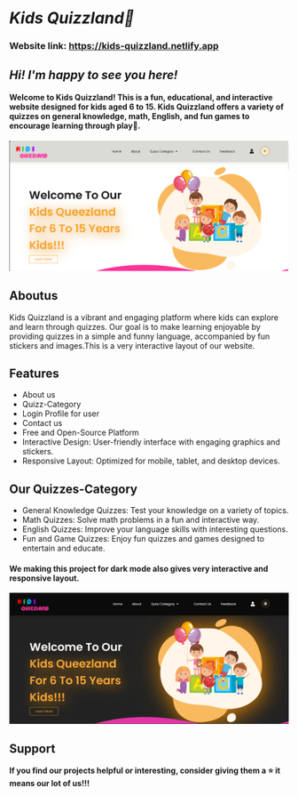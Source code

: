 # ***Kids Quizzland🌟***
### Website link: https://kids-quizzland.netlify.app

## ***Hi! I'm happy to see you here!***
#### Welcome to Kids Quizzland! This is a fun, educational, and interactive website designed for kids aged 6 to 15. Kids Quizzland offers a variety of quizzes on general knowledge, math, English, and fun games to encourage learning through play🚀.

![screenshots](./images/homepage/light-theme.png)

## Aboutus

Kids Quizzland is a vibrant and engaging platform where kids can explore and learn through quizzes. Our goal is to make learning enjoyable by providing quizzes in a simple and funny language, accompanied by fun stickers and images.This is a very interactive layout of our website.

## Features

- About us
- Quizz-Category
- Login Profile for user
- Contact us
- Free and Open-Source Platform
- Interactive Design: User-friendly interface with engaging graphics and stickers.
- Responsive Layout: Optimized for mobile, tablet, and desktop devices.

## Our Quizzes-Category
- General Knowledge Quizzes: Test your knowledge on a variety of topics.
- Math Quizzes: Solve math problems in a fun and interactive way.
- English Quizzes: Improve your language skills with interesting questions.
- Fun and Game Quizzes: Enjoy fun quizzes and games designed to entertain and educate.

#### We making this project for dark mode also gives very interactive and responsive layout. ####

![screenshots](./images/homepage/dark-theme.png)

## Support

**If you find our projects helpful or interesting, consider giving them a ⭐ it means our lot of us!!!**

